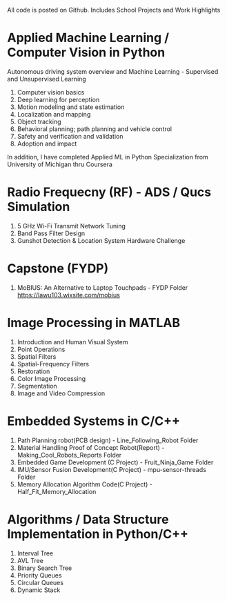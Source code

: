 
All code is posted on Github.
Includes School Projects and Work Highlights


# Applied Machine Learning / Computer Vision in Python
Autonomous driving system overview and Machine Learning  - Supervised and Unsupervised Learning 
1. Computer vision basics
2. Deep learning for perception
3. Motion modeling and state estimation
4. Localization and mapping
5. Object tracking
6. Behavioral planning; path planning and vehicle control
7. Safety and verification and validation 
8. Adoption and impact

In addition, I have completed Applied ML in Python Specialization from University of Michigan thru Coursera

# Radio Frequecny (RF) - ADS / Qucs Simulation
1. 5 GHz Wi-Fi Transmit Network Tuning 
2. Band Pass Filter Design
3. Gunshot Detection & Location System Hardware Challenge

# Capstone (FYDP) 
1. MoBIUS: An Alternative to Laptop Touchpads - FYDP Folder
https://lawu103.wixsite.com/mobius

# Image Processing in MATLAB
1. Introduction and Human Visual System 
2. Point Operations
3. Spatial Filters
4. Spatial-Frequency Filters
5. Restoration
6. Color Image Processing
7. Segmentation
8. Image and Video Compression

# Embedded Systems in C/C++
1. Path Planning robot(PCB design) - Line_Following_Robot Folder
2. Material Handling Proof of Concept Robot(Report) - Making_Cool_Robots_Reports Folder
3. Embedded Game Development (C Project) - Fruit_Ninja_Game Folder
4. IMU/Sensor Fusion Development(C Project) - mpu-sensor-threads Folder
5. Memory Allocation Algorithm Code(C Project) - Half_Fit_Memory_Allocation

# Algorithms / Data Structure Implementation in Python/C++
1. Interval Tree
2. AVL Tree
3. Binary Search Tree
4. Priority Queues
5. Circular Queues
6. Dynamic Stack
